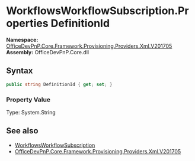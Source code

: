 # WorkflowsWorkflowSubscription.Properties DefinitionId
  

**Namespace:** [OfficeDevPnP.Core.Framework.Provisioning.Providers.Xml.V201705](OfficeDevPnP.Core.Framework.Provisioning.Providers.Xml.V201705.md)  
**Assembly:** OfficeDevPnP.Core.dll  
## Syntax
```C#
public string DefinitionId { get; set; }
```

### Property Value
Type: System.String  

## See also
- [WorkflowsWorkflowSubscription](OfficeDevPnP.Core.Framework.Provisioning.Providers.Xml.V201705.WorkflowsWorkflowSubscription.md) 
- [OfficeDevPnP.Core.Framework.Provisioning.Providers.Xml.V201705](OfficeDevPnP.Core.Framework.Provisioning.Providers.Xml.V201705.md) 
